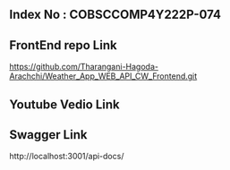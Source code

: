 ## Index No : COBSCCOMP4Y222P-074
## FrontEnd repo Link 
https://github.com/Tharangani-Hagoda-Arachchi/Weather_App_WEB_API_CW_Frontend.git
## Youtube Vedio Link

## Swagger Link  
http://localhost:3001/api-docs/
